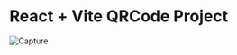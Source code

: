 # React + Vite QRCode Project



![Capture](https://github.com/user-attachments/assets/f8d250a8-7d20-4c08-8949-9b5f0e56dc40)

